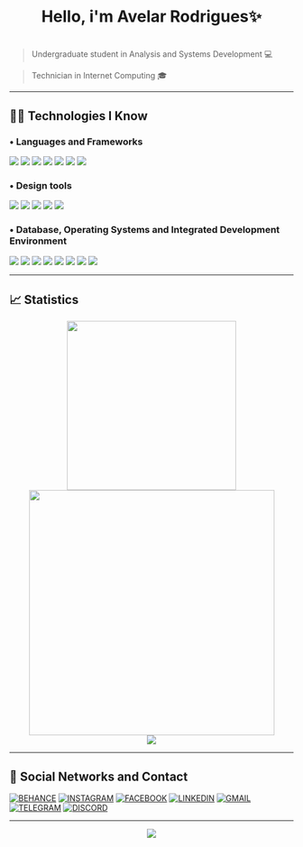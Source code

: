 <h1 align="center">Hello, i'm Avelar Rodrigues✨</h1>

# 

> Undergraduate student in Analysis and Systems Development 💻

> Technician in Internet Computing 🎓

----

<h2>👨‍💻  Technologies I Know</h2>

<h3>•  Languages and Frameworks</h3>

<img src="https://img.shields.io/badge/JavaScript-282A36?style=for-the-badge&logo=javascript&logoColor=F66B92"> <img src="https://img.shields.io/badge/CSS3-282A36?style=for-the-badge&logo=css3&logoColor=F66B92"> <img src="https://img.shields.io/badge/Bootstrap-282A36?style=for-the-badge&logo=bootstrap&logoColor=F66B92"> <img src="https://img.shields.io/badge/HTML5-282A36?style=for-the-badge&logo=html5&logoColor=F66B92"> <img src="https://img.shields.io/badge/Python-282A36?style=for-the-badge&logo=python&logoColor=F66B92"> <img src="https://img.shields.io/badge/Django-282A36?style=for-the-badge&logo=django&logoColor=F66B92"> <img src="https://img.shields.io/badge/java-%23ED8B00.svg?style=for-the-badge&logo=openjdk&logoColor=F66B92&color=282A36">

<h3>•  Design tools</h3>

<img src="https://img.shields.io/badge/Adobe%20Photoshop-282A36?style=for-the-badge&logo=Adobe%20Photoshop&logoColor=F66B92"> <img src="https://img.shields.io/badge/Figma-282A36?style=for-the-badge&logo=figma&logoColor=F66B92"> <img src="https://img.shields.io/badge/Adobe%20Premiere-282A36?style=for-the-badge&logo=Adobe%20Premiere%20Pro&logoColor=F66B92"> <img src="https://img.shields.io/badge/Adobe%20Illustrator-282A36?style=for-the-badge&logo=adobe%20illustrator&logoColor=F66B92"> <img src="https://img.shields.io/badge/Canva-%2300C4CC.svg?&style=for-the-badge&logo=Canva&logoColor=F66B92&color=282A36"> </div>

<h3>•  Database, Operating Systems and Integrated Development Environment</h3>

<img src="https://img.shields.io/badge/MySQL-282A36?style=for-the-badge&logo=mysql&logoColor=F66B92"> <img src="https://img.shields.io/badge/Sqlite-282A36?style=for-the-badge&logo=sqlite&logoColor=F66B92"> <img src="https://img.shields.io/badge/PostgreSQL-282A36?style=for-the-badge&logo=postgresql&logoColor=F66B92"> <img src="https://img.shields.io/badge/VSCode-282A36?style=for-the-badge&logo=visual%20studio%20code&logoColor=F66B92"> <img src="https://img.shields.io/badge/replit-282A36?style=for-the-badge&logo=replit&logoColor=F66B92"> <img src="https://img.shields.io/badge/Android-282A36?style=for-the-badge&logo=android&logoColor=F66B92"> <img src="https://img.shields.io/badge/Linux-282A36?style=for-the-badge&logo=linux&logoColor=F66B92"> <img src="https://img.shields.io/badge/Windows-282A36?style=for-the-badge&logo=windows&logoColor=F66B92">

---

<h2>📈  Statistics</h2>

<div href="https://github.com/anuraghazra/github-readme-stats" align="center">
  <img width=300px src="https://github-readme-stats.vercel.app/api/top-langs/?username=avelando&layout=compact&theme=dracula&hide_border=true">
  <img width=435px src="https://github-readme-stats.vercel.app/api?username=avelando&theme=dracula&hide_border=true&count_private=true&hide=issues">
</div>

<div align="center" href="https://github.com/anuraghazra/github-readme-stats">
  <img src="https://github-readme-stats.vercel.app/api/wakatime?username=avelando&hide_border=true&theme=dracula">
</div>

----

<h2>📱  Social Networks and Contact</h2>

[![BEHANCE](https://img.shields.io/badge/-Behance-blue?style=for-the-badge&logo=behance&logoColor=F66B92&color=282A36)](https://www.behance.net/avelarrodrigues1)
[![INSTAGRAM](https://img.shields.io/badge/Instagram-E4405F?style=for-the-badge&logo=instagram&logoColor=F66B92&color=282A36)](https://www.instagram.com/avelando/)
[![FACEBOOK](https://img.shields.io/badge/Facebook-1877F2?style=for-the-badge&logo=facebook&logoColor=F66B92&color=282A36)](https://www.facebook.com/avelar.rodrigues.921/)
[![LINKEDIN](https://img.shields.io/badge/LinkedIn-0077B5?style=for-the-badge&logo=linkedin&logoColor=F66B92&color=282A36)](https://www.linkedin.com/in/avelar-rodrigues-15568a1b1/)
[![GMAIL](https://img.shields.io/badge/Gmail-%23D14836?style=for-the-badge&logo=gmail&logoColor=F66B92&color=282A36)](https://mail.google.com/mail/?view=cm&fs=1&to=avelarrodrigues89@gmail.com)
[![TELEGRAM](https://img.shields.io/badge/Telegram-2CA5E0?style=for-the-badge&logo=telegram&logoColor=F66B92&color=282A36)](https://t.me/avelandoo)
[![DISCORD](https://img.shields.io/badge/Discord-%235865F2.svg?style=for-the-badge&logo=discord&logoColor=F66B92&color=282A36)](https://discord.com/channels/@me/1103440684406538360)

---

<!--wakatime-->
<!--START_SECTION:waka-->
<div align="center">
  <a href="https://wakatime.com/@018c2dbd-9df6-4c10-8022-11d7d9da4824">
    <img src="https://wakatime.com/badge/user/018c2dbd-9df6-4c10-8022-11d7d9da4824.svg">
  </a>
</div>
<!--END_SECTION:waka-->
